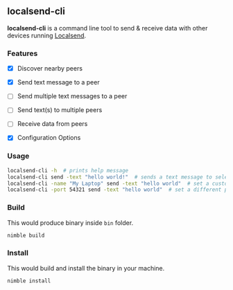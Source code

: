 ## localsend-cli

**localsend-cli** is a command line tool to send & receive data with other devices running [Localsend](https://localsend.org).


### Features

 - [x] Discover nearby peers
 - [x] Send text message to a peer
 - [ ] Send multiple text messages to a peer
 - [ ] Send text(s) to multiple peers
 - [ ] Receive data from peers
 - [x] Configuration Options


### Usage

```bash
localsend-cli -h  # prints help message
localsend-cli send -text "hello world!"  # sends a text message to selected device
localsend-cli -name "My Laptop" send -text "hello world"  # set a custom alias name
localsend-cli -port 54321 send -text "hello world"  # set a different port number for peer discovery
```

### Build

This would produce binary inside `bin` folder.

```bash
nimble build
```


### Install

This would build and install the binary in your machine.

```bash
nimble install
```
